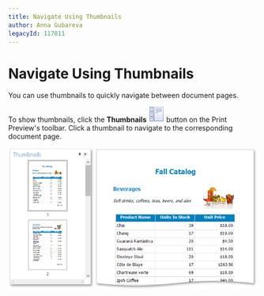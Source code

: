 ```yaml
---
title: Navigate Using Thumbnails
author: Anna Gubareva
legacyId: 117811
---
```

# Navigate Using Thumbnails
You can use thumbnails to quickly navigate between document pages.

To show thumbnails, click the **Thumbnails** ![WPFDesigner_PreviewToolbar_Thumbnails](../../../../images/img125689.png) button on the Print Preview's toolbar. Click a thumbnail to navigate to the corresponding document page.

![wpf-document-preview-thumbnails](../../../../images/img126587.png)